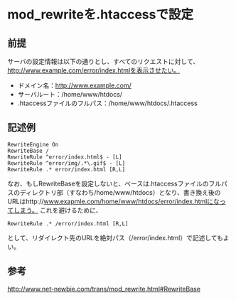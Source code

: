 ﻿# mod_rewriteを.htaccessで設定

## 前提
サーバの設定情報は以下の通りとし、すべてのリクエストに対して、http://www.example.com/error/index.htmlを表示させたい。

- ドメイン名：http://www.example.com/
- サーバルート：/home/www/htdocs/
- .htaccessファイルのフルパス：/home/www/htdocs/.htaccess

## 記述例

```clike
RewriteEngine On
RewriteBase /
RewriteRule ^error/index.html$ - [L]
RewriteRule ^error/img/.*\.gif$ - [L]
RewriteRule .* error/index.html [R,L]
```

なお、もしRewriteBaseを設定しないと、ベースは.htaccessファイルのフルパスのディレクトリ部（すなわち/home/www/htdocs）となり、書き換え後のURLはhttp://www.exapmle.com/home/www/htdocs/error/index.htmlになってしまう。 これを避けるために、

```clike
RewriteRule .* /error/index.html [R,L]
```

として、リダイレクト先のURLを絶対パス（/error/index.html）で記述してもよい。

## 参考
http://www.net-newbie.com/trans/mod_rewrite.html#RewriteBase
